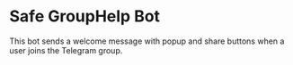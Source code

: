 # Safe GroupHelp Bot

This bot sends a welcome message with popup and share buttons when a user joins the Telegram group.